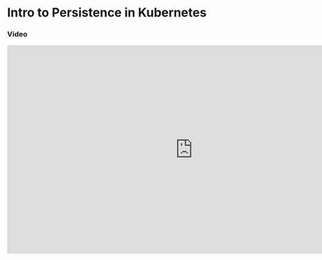 # Intro to Persistence in Kubernetes

### Video

<iframe width="862" height="485" src="https://www.youtube.com/embed/r9aNhYCyqv4" title="YouTube video player" frameborder="0" allow="accelerometer; autoplay; clipboard-write; encrypted-media; gyroscope; picture-in-picture; fullscreen" fullscreen></iframe>
